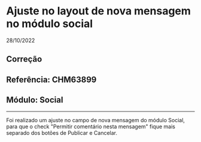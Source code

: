 # Ajuste no layout de nova mensagem no módulo social
28/10/2022
## Correção
## Referência: CHM63899
## Módulo: Social
***

Foi realizado um ajuste no campo de nova mensagem do módulo Social, para que o check "Permitir comentário nesta mensagem" fique mais separado dos botões de Publicar e Cancelar.
